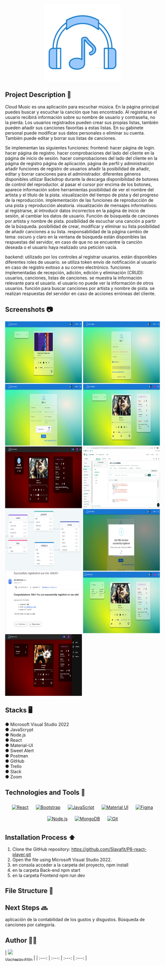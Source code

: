 <p align="center">
  <img src="Images/Logo.png" width="250" height="250">
</p>


## Project Description 🚀

Cloud Music es una aplicación para escuchar música. En la página principal puedes buscar y escuchar la canción que has encontrado. Al registrarse el usuario recibirá información sobre su nombre de usuario y contraseña, no la pierda. Los usuarios registrados pueden crear sus propias listas, también pueden añadir sus canciones favoritas a estas listas. En su gabinete personal puede modificar sus datos personales o eliminar su cuenta. También puede editar y borrar sus listas de canciones.

Se implementan las siguientes funciones:
frontend:
hacer página de login.
hacer página de registro.
hacer comprobaciones del lado del cliente en la página de inicio de sesión.
hacer comprobaciones del lado del cliente en la página de registro
página de aplicación.
página de perfil y administración
añadir funciones de registro de usuarios
añadir la posibilidad de añadir, editar y borrar canciones para el administrador.
diferentes géneros disponibles
utilizar Backdrop durante la descarga
disponibilidad de botones de control del reproductor.
al pasar el cursor por encima de los botones, aparece información sobre herramientas
posibilidad de ver el nombre del artista y el título de la pista.
visualización del tiempo de pista y del progreso de la reproducción.
implementación de las funciones de reproducción de una pista y reproducción aleatoria.
visualización de mensajes informativos: al registrarse, al introducir datos incorrectos en la página de inicio de sesión, al cambiar los datos de usuario.
Función de búsqueda de canciones por artista y nombre de pista.
posibilidad de escuchar una canción a partir de la búsqueda.
posibilidad de crear, modificar y eliminar su lista
posibilidad de añadir canciones a su lista.
responsabilidad de la página
cambio de tema: oscuro y claro
en la ventana de búsqueda están disponibles las respuestas del servidor, en caso de que no se encuentre la canción deseada o el usuario haya realizado una petición vacía.

backend:
utilizado por los controles al registrar usuarios.
están disponibles diferentes roles de usuario.
se utiliza token
envío de notificación al usuario en caso de registro exitoso a su correo electrónico.
funciones implementadas de recepción, adición, edición y eliminación (CRUD): usuarios, canciones, listas de canciones.
se muestra la información relevante para el usuario. 
el usuario no puede ver la información de otros usuarios.
función para buscar canciones por artista y nombre de pista.
se realizan respuestas del servidor en caso de acciones erróneas del cliente.

## Screenshots 📷

<img src="Images/Captura de pantalla 2023-10-19 200329.png" width="250" height="200">
<img src="Images/Captura de pantalla 2023-10-19 200349.png" width="250" height="200">
<img src="Images/Captura de pantalla 2023-10-19 200411.png" width="250" height="200">
<img src="Images/Captura de pantalla 2023-10-19 200428.png" width="250" height="200">
<img src="Images/Captura de pantalla 2023-10-19 200518.png" width="250" height="200">
<img src="Images/Captura de pantalla 2023-10-19 200801.png" width="250" height="200">
<img src="Images/Captura de pantalla 2023-10-19 201734.png" width="250" height="200">
<img src="Images/Captura de pantalla 2023-10-19 203357.png" width="250" height="200">
<img src="Images/Captura de pantalla 2023-10-19 203416.png" width="250" height="200">
<img src="Images/Captura de pantalla 2023-10-19 203513.png" width="250" height="200">
<img src="Images/Captura de pantalla 2023-10-19 203546.png" width="250" height="200">



## Stacks 🖥️
● Microsoft Visual Studio 2022 <br>
● JavaScrypt <br>
● Node.js <br>
● React <br>
● Material-UI <br>
● Sweet Alert <br>
● Postman <br>
● GitHub <br>
● Trello <br>
● Slack <br>
● Zoom

## Technologies and Tools 🔨
<div align="center">  
<a href="https://reactjs.org/" target="_blank"><img style="margin: 10px" src="https://profilinator.rishav.dev/skills-assets/react-original-wordmark.svg" alt="React" height="50" /></a>  
<a href="https://getbootstrap.com/docs/3.4/javascript/" target="_blank"><img style="margin: 10px" src="https://profilinator.rishav.dev/skills-assets/bootstrap-plain.svg" alt="Bootstrap" height="50" /></a>  
<a href="https://www.javascript.com/" target="_blank"><img style="margin: 10px" src="https://profilinator.rishav.dev/skills-assets/javascript-original.svg" alt="JavaScript" height="50" /></a>  
<a href="https://mui.com/" target="_blank"><img style="margin: 10px" src="https://profilinator.rishav.dev/skills-assets/mui.png" alt="Material UI" height="50" /></a>  
<a href="https://www.figma.com/" target="_blank"><img style="margin: 10px" src="https://profilinator.rishav.dev/skills-assets/figma-icon.svg" alt="Figma" height="50" /></a>  
<a href="https://nodejs.org/" target="_blank"><img style="margin: 10px" src="https://profilinator.rishav.dev/skills-assets/nodejs-original-wordmark.svg" alt="Node.js" height="50" /></a>  
<a href="https://www.mongodb.com/" target="_blank"><img style="margin: 10px" src="https://profilinator.rishav.dev/skills-assets/mongodb-original-wordmark.svg" alt="MongoDB" height="50" /></a>  
<a href="https://github.com/" target="_blank"><img style="margin: 10px" src="https://profilinator.rishav.dev/skills-assets/git-scm-icon.svg" alt="Git" height="50" /></a>  
</div>

## Installation Process ⬆️

1. Clone the GitHub repository: https://github.com/Slavafit/P8-react-player.git
2. Open the file using Microsoft Visual Studio 2022.
3. en consola acceder a la carpeta del proyecto, npm install
4. en la carpeta Back-end npm start
5. en la carpeta Frontend npm run dev

## File Structure 📁


## Next Steps 🔜
aplicación de la contabilidad de los gustos y disgustos. Búsqueda de canciones por categoría. 

## Author 👨‍💻

| [<img src="https://avatars.githubusercontent.com/u/132560447?v=4" width=100><br><sub>Viacheslav Fitlin</sub>](https://github.com/Slavafit) |
| :---: | :---: | :---: | :---: |


